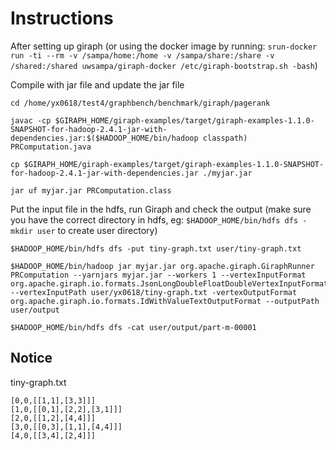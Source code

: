 # Instructions

After setting up giraph (or using the docker image by running: ``` srun-docker run -ti --rm -v /sampa/home:/home -v /sampa/share:/share -v /shared:/shared uwsampa/giraph-docker /etc/giraph-bootstrap.sh -bash ```)

Compile with jar file and update the jar file

```
cd /home/yx0618/test4/graphbench/benchmark/giraph/pagerank

javac -cp $GIRAPH_HOME/giraph-examples/target/giraph-examples-1.1.0-SNAPSHOT-for-hadoop-2.4.1-jar-with-dependencies.jar:$($HADOOP_HOME/bin/hadoop classpath) PRComputation.java

cp $GIRAPH_HOME/giraph-examples/target/giraph-examples-1.1.0-SNAPSHOT-for-hadoop-2.4.1-jar-with-dependencies.jar ./myjar.jar

jar uf myjar.jar PRComputation.class
```

Put the input file in the hdfs, run Giraph and check the output (make sure you have the correct directory in hdfs, eg: ```$HADOOP_HOME/bin/hdfs dfs -mkdir user``` to create user directory)

```
$HADOOP_HOME/bin/hdfs dfs -put tiny-graph.txt user/tiny-graph.txt

$HADOOP_HOME/bin/hadoop jar myjar.jar org.apache.giraph.GiraphRunner PRComputation --yarnjars myjar.jar --workers 1 --vertexInputFormat org.apache.giraph.io.formats.JsonLongDoubleFloatDoubleVertexInputFormat --vertexInputPath user/yx0618/tiny-graph.txt -vertexOutputFormat org.apache.giraph.io.formats.IdWithValueTextOutputFormat --outputPath user/output

$HADOOP_HOME/bin/hdfs dfs -cat user/output/part-m-00001
```

## Notice

tiny-graph.txt
```
[0,0,[[1,1],[3,3]]]
[1,0,[[0,1],[2,2],[3,1]]]
[2,0,[[1,2],[4,4]]]
[3,0,[[0,3],[1,1],[4,4]]]
[4,0,[[3,4],[2,4]]]
```

